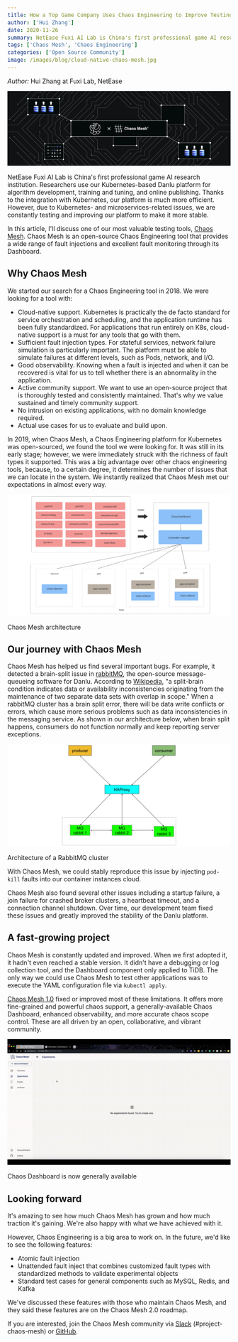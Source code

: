 ```yaml
---
title: How a Top Game Company Uses Chaos Engineering to Improve Testing
author: ['Hui Zhang']
date: 2020-11-26
summary: NetEase Fuxi AI Lab is China's first professional game AI research institution. In their search for a Chaos Engineering tool to test their Kubernetes-based AI training platform, they chose Chaos Mesh and have improved their system resiliency ever since.
tags: ['Chaos Mesh', 'Chaos Engineering']
categories: ['Open Source Community']
image: /images/blog/cloud-native-chaos-mesh.jpg
---
```


*Author:* Hui Zhang at Fuxi Lab, NetEase

![Cloud-native Chaos Mesh](media/cloud-native-chaos-mesh.jpg)

NetEase Fuxi AI Lab is China's first professional game AI research institution. Researchers use our Kubernetes-based Danlu platform for algorithm development, training and tuning, and online publishing. Thanks to the integration with Kubernetes, our platform is much more efficient. However, due to Kubernetes- and microservices-related issues, we are constantly testing and improving our platform to make it more stable.

In this article, I'll discuss one of our most valuable testing tools, [Chaos Mesh](https://github.com/chaos-mesh/chaos-mesh). Chaos Mesh is an open-source Chaos Engineering tool that provides a wide range of fault injections and excellent fault monitoring through its Dashboard. 

## Why Chaos Mesh

We started our search for a Chaos Engineering tool in 2018. We were looking for a tool with:

* Cloud-native support. Kubernetes is practically the de facto standard for service orchestration and scheduling, and the application runtime has been fully standardized. For applications that run entirely on K8s, cloud-native support is a must for any tools that go with them. 
* Sufficient fault injection types. For stateful services, network failure simulation is particularly important. The platform must be able to simulate failures at different levels, such as Pods, network, and I/O. 
* Good observability. Knowing when a fault is injected and when it can be recovered is vital for us to tell whether there is an abnormality in the application. 
* Active community support. We want to use an open-source project that is thoroughly tested and consistently maintained. That's why we value sustained and timely community support.
* No intrusion on existing applications, with no domain knowledge required.
* Actual use cases for us to evaluate and build upon.

In 2019, when Chaos Mesh, a Chaos Engineering platform for Kubernetes was open-sourced, we found the tool we were looking for. It was still in its early stage; however, we were immediately struck with the richness of fault types it supported. This was a big advantage over other chaos engineering tools, because, to a certain degree, it determines the number of issues that we can locate in the system. We instantly realized that Chaos Mesh met our expectations in almost every way. 

![Open-source, cloud-native Chaos Mesh's architecture](media/cloud-native-chaos-mesh-architecture.jpg)
<div class="caption-center"> Chaos Mesh architecture </div>

## Our journey with Chaos Mesh

Chaos Mesh has helped us find several important bugs. For example, it detected a brain-split issue in [rabbitMQ](https://www.rabbitmq.com/), the open-source message-queueing software for Danlu. According to [Wikipedia](https://en.wikipedia.org/wiki/Split-brain), "a split-brain condition indicates data or availability inconsistencies originating from the maintenance of two separate data sets with overlap in scope." When a rabbitMQ cluster has a brain split error, there will be data write conflicts or errors, which cause more serious problems such as data inconsistencies in the messaging service. As shown in our architecture below, when brain split happens, consumers do not function normally and keep reporting server exceptions.

![Architecture of a RabbitMQ cluster](media/rabbitmq-cluster-architecture.jpg)
<div class="caption-center"> Architecture of a RabbitMQ cluster </div>

With Chaos Mesh, we could stably reproduce this issue by injecting `pod-kill` faults into our container instances cloud.

Chaos Mesh also found several other issues including a startup failure, a join failure for crashed broker clusters, a heartbeat timeout, and a connection channel shutdown. Over time, our development team fixed these issues and greatly improved the stability of the Danlu platform.

## A fast-growing project

Chaos Mesh is constantly updated and improved. When we first adopted it, it hadn't even reached a stable version. It didn't have a debugging or log collection tool, and the Dashboard component only applied to TiDB. The only way we could use Chaos Mesh to test other applications was to execute the YAML configuration file via `kubectl apply`. 

[Chaos Mesh 1.0](https://chaos-mesh.org/blog/chaos-mesh-1.0-chaos-engineering-on-kubernetes-made-easier) fixed or improved most of these limitations. It offers more fine-grained and powerful chaos support, a generally-available Chaos Dashboard, enhanced observability, and more accurate chaos scope control. These are all driven by an open, collaborative, and vibrant community.

![Chaos Dashboard is now generally available](media/chaos-dashboard-is-generally-available.gif)
<div class="caption-center"> Chaos Dashboard is now generally available </div>

## Looking forward

It's amazing to see how much Chaos Mesh has grown and how much traction it's gaining. We're also happy with what we have achieved with it. 

However, Chaos Engineering is a big area to work on. In the future, we'd like to see the following features:

* Atomic fault injection
* Unattended fault inject that combines customized fault types with standardized methods to validate experimental objects
* Standard test cases for general components such as MySQL, Redis, and Kafka

We've discussed these features with those who maintain Chaos Mesh, and they said these features are on the Chaos Mesh 2.0 roadmap. 

If you are interested, join the Chaos Mesh community via [Slack](https://slack.cncf.io/) (#project-chaos-mesh) or [GitHub](https://github.com/chaos-mesh/chaos-mesh). 
